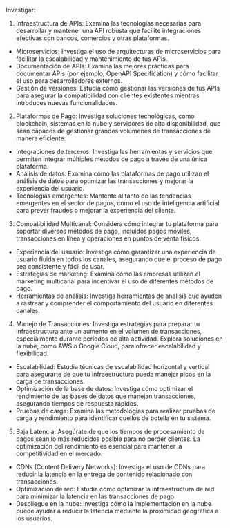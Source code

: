 Investigar:
1. Infraestructura de APIs: Examina las tecnologías necesarias para desarrollar y mantener una API robusta que facilite integraciones efectivas con bancos, comercios y otras plataformas.
- Microservicios: Investiga el uso de arquitecturas de microservicios para facilitar la escalabilidad y mantenimiento de tus APIs.
- Documentación de APIs: Examina las mejores prácticas para documentar APIs (por ejemplo, OpenAPI Specification) y cómo facilitar el uso para desarrolladores externos.
- Gestión de versiones: Estudia cómo gestionar las versiones de tus APIs para asegurar la compatibilidad con clientes existentes mientras introduces nuevas funcionalidades.

2. Plataformas de Pago: Investiga soluciones tecnológicas, como blockchain, sistemas en la nube y servidores de alta disponibilidad, que sean capaces de gestionar grandes volúmenes de transacciones de manera eficiente.
- Integraciones de terceros: Investiga las herramientas y servicios que permiten integrar múltiples métodos de pago a través de una única plataforma.
- Análisis de datos: Examina cómo las plataformas de pago utilizan el análisis de datos para optimizar las transacciones y mejorar la experiencia del usuario.
- Tecnologías emergentes: Mantente al tanto de las tendencias emergentes en el sector de pagos, como el uso de inteligencia artificial para prever fraudes o mejorar la experiencia del cliente.

3. Compatibilidad Multicanal: Considera cómo integrar tu plataforma para soportar diversos métodos de pago, incluidos pagos móviles, transacciones en línea y operaciones en puntos de venta físicos.
- Experiencia del usuario: Investiga cómo garantizar una experiencia de usuario fluida en todos los canales, asegurando que el proceso de pago sea consistente y fácil de usar.
- Estrategias de marketing: Examina cómo las empresas utilizan el marketing multicanal para incentivar el uso de diferentes métodos de pago.
- Herramientas de análisis: Investiga herramientas de análisis que ayuden a rastrear y comprender el comportamiento del usuario en diferentes canales.

4. Manejo de Transacciones: Investiga estrategias para preparar tu infraestructura ante un aumento en el volumen de transacciones, especialmente durante períodos de alta actividad. Explora soluciones en la nube, como AWS o Google Cloud, para ofrecer escalabilidad y flexibilidad.
- Escalabilidad: Estudia técnicas de escalabilidad horizontal y vertical para asegurarte de que tu infraestructura pueda manejar picos en la carga de transacciones.
- Optimización de la base de datos: Investiga cómo optimizar el rendimiento de las bases de datos que manejan transacciones, asegurando tiempos de respuesta rápidos.
- Pruebas de carga: Examina las metodologías para realizar pruebas de carga y rendimiento para identificar cuellos de botella en tu sistema.

5. Baja Latencia: Asegúrate de que los tiempos de procesamiento de pagos sean lo más reducidos posible para no perder clientes. La optimización del rendimiento es esencial para mantener la competitividad en el mercado.
- CDNs (Content Delivery Networks): Investiga el uso de CDNs para reducir la latencia en la entrega de contenido relacionado con transacciones.
- Optimización de red: Estudia cómo optimizar la infraestructura de red para minimizar la latencia en las transacciones de pago.
- Despliegue en la nube: Investiga cómo la implementación en la nube puede ayudar a reducir la latencia mediante la proximidad geográfica a los usuarios.
